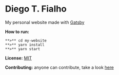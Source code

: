 # Diego T. Fialho
My personal website made with [Gatsby](https://www.gatsbyjs.org)

**How to run:**
```
**>** cd my-website
**>** yarn install
**>** yarn start
```

**License:** [MIT](LICENSE)

**Contributing:** anyone can contribute, take a look [here](CONTRIBUTING.md)
